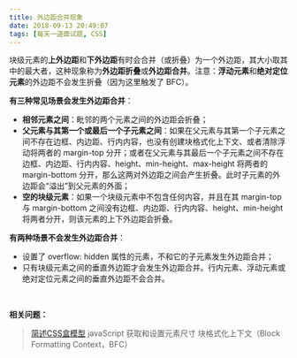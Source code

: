 ```yaml
---
title: 外边距合并现象
date: 2018-09-13 20:49:07
tags: [每天一道面试题, CSS]
---
```


块级元素的**上外边距**和**下外边距**有时会合并（或折叠）为一个外边距，其大小取其中的最大者，这种现象称为**外边距折叠**或**外边距合并**。注意：**浮动元素**和**绝对定位元素**的外边距不会发生折叠（因为这里触发了 BFC）。

**有三种常见场景会发生外边距合并**：
- **相邻元素之间**：毗邻的两个元素之间的外边距会折叠；
- **父元素与其第一个或最后一个子元素之间**：如果在父元素与其第一个子元素之间不存在边框、内边距、行内内容，也没有创建块格式化上下文、或者清除浮动将两者的 margin-top 分开；或者在父元素与其最后一个子元素之间不存在边框、内边距、行内内容、height、min-height、max-height 将两者的 margin-bottom 分开，那么这两对外边距之间会产生折叠。此时子元素的外边距会“溢出”到父元素的外面；
- **空的块级元素**：如果一个块级元素中不包含任何内容，并且在其 margin-top 与 margin-bottom 之间没有边框、内边距、行内内容、height、min-height 将两者分开，则该元素的上下外边距会折叠。

**有两种场景不会发生外边距合并**：
- 设置了 overflow: hidden 属性的元素，不和它的子元素发生外边距合并；
- 只有块级元素之间的垂直外边距才会发生外边距合并。行内元素、浮动元素或绝对定位元素之间的垂直外边距不会合并。

&nbsp;

**相关问题：**

> [简述CSS盒模型](/2018/09/12/简述CSS盒模型/)
> javaScript 获取和设置元素尺寸
> 块格式化上下文（Block Formatting Context，BFC）

&nbsp;
